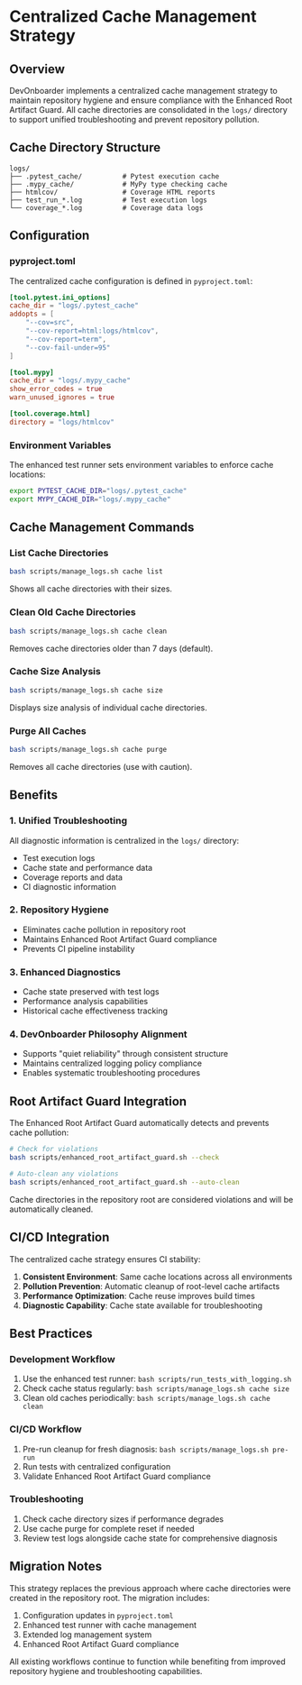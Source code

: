 # Centralized Cache Management Strategy

## Overview

DevOnboarder implements a centralized cache management strategy to maintain repository hygiene and ensure compliance with the Enhanced Root Artifact Guard. All cache directories are consolidated in the `logs/` directory to support unified troubleshooting and prevent repository pollution.

## Cache Directory Structure

```text
logs/
├── .pytest_cache/          # Pytest execution cache
├── .mypy_cache/            # MyPy type checking cache
├── htmlcov/                # Coverage HTML reports
├── test_run_*.log          # Test execution logs
└── coverage_*.log          # Coverage data logs
```

## Configuration

### pyproject.toml

The centralized cache configuration is defined in `pyproject.toml`:

```toml
[tool.pytest.ini_options]
cache_dir = "logs/.pytest_cache"
addopts = [
    "--cov=src",
    "--cov-report=html:logs/htmlcov",
    "--cov-report=term",
    "--cov-fail-under=95"
]

[tool.mypy]
cache_dir = "logs/.mypy_cache"
show_error_codes = true
warn_unused_ignores = true

[tool.coverage.html]
directory = "logs/htmlcov"
```

### Environment Variables

The enhanced test runner sets environment variables to enforce cache locations:

```bash
export PYTEST_CACHE_DIR="logs/.pytest_cache"
export MYPY_CACHE_DIR="logs/.mypy_cache"
```

## Cache Management Commands

### List Cache Directories

```bash
bash scripts/manage_logs.sh cache list
```

Shows all cache directories with their sizes.

### Clean Old Cache Directories

```bash
bash scripts/manage_logs.sh cache clean
```

Removes cache directories older than 7 days (default).

### Cache Size Analysis

```bash
bash scripts/manage_logs.sh cache size
```

Displays size analysis of individual cache directories.

### Purge All Caches

```bash
bash scripts/manage_logs.sh cache purge
```

Removes all cache directories (use with caution).

## Benefits

### 1. Unified Troubleshooting

All diagnostic information is centralized in the `logs/` directory:

- Test execution logs
- Cache state and performance data
- Coverage reports and data
- CI diagnostic information

### 2. Repository Hygiene

- Eliminates cache pollution in repository root
- Maintains Enhanced Root Artifact Guard compliance
- Prevents CI pipeline instability

### 3. Enhanced Diagnostics

- Cache state preserved with test logs
- Performance analysis capabilities
- Historical cache effectiveness tracking

### 4. DevOnboarder Philosophy Alignment

- Supports "quiet reliability" through consistent structure
- Maintains centralized logging policy compliance
- Enables systematic troubleshooting procedures

## Root Artifact Guard Integration

The Enhanced Root Artifact Guard automatically detects and prevents cache pollution:

```bash
# Check for violations
bash scripts/enhanced_root_artifact_guard.sh --check

# Auto-clean any violations
bash scripts/enhanced_root_artifact_guard.sh --auto-clean
```

Cache directories in the repository root are considered violations and will be automatically cleaned.

## CI/CD Integration

The centralized cache strategy ensures CI stability:

1. **Consistent Environment**: Same cache locations across all environments
2. **Pollution Prevention**: Automatic cleanup of root-level cache artifacts
3. **Performance Optimization**: Cache reuse improves build times
4. **Diagnostic Capability**: Cache state available for troubleshooting

## Best Practices

### Development Workflow

1. Use the enhanced test runner: `bash scripts/run_tests_with_logging.sh`
2. Check cache status regularly: `bash scripts/manage_logs.sh cache size`
3. Clean old caches periodically: `bash scripts/manage_logs.sh cache clean`

### CI/CD Workflow

1. Pre-run cleanup for fresh diagnosis: `bash scripts/manage_logs.sh pre-run`
2. Run tests with centralized configuration
3. Validate Enhanced Root Artifact Guard compliance

### Troubleshooting

1. Check cache directory sizes if performance degrades
2. Use cache purge for complete reset if needed
3. Review test logs alongside cache state for comprehensive diagnosis

## Migration Notes

This strategy replaces the previous approach where cache directories were created in the repository root. The migration includes:

1. Configuration updates in `pyproject.toml`
2. Enhanced test runner with cache management
3. Extended log management system
4. Enhanced Root Artifact Guard compliance

All existing workflows continue to function while benefiting from improved repository hygiene and troubleshooting capabilities.
